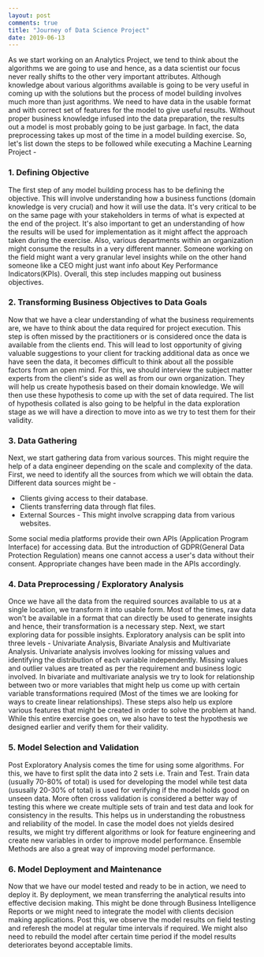 ```yaml
---
layout: post
comments: true
title: "Journey of Data Science Project"
date: 2019-06-13
---
```


As we start working on an Analytics Project, we tend to think about the algorithms we are going to use and hence, as a data scientist our focus never really shifts to the other very important attributes. Although knowledge about various algorithms available is going to be very useful in coming up with the solutions but the process of model building involves much more than just agorithms. We need to have data in the usable format and with correct set of features for the model to give useful results. Without proper business knowledge infused into the data preparation, the results out a model is most probably going to be just garbage. In fact, the data preprocessing takes up most of the time in a model building exercise. So, let's list down the steps to be followed while executing a Machine Learning Project -

### 1. Defining Objective

The first step of any model building process has to be defining the objective. This will involve understanding how a business functions (domain knowledge is very crucial) and how it will use the data. It's very critical to be on the same page with your stakeholders in terms of what is expected at the end of the project. It's also important to get an understanding of how the results will be used for implementation as it might affect the approach taken during the exercise. Also, various departments within an organization might consume the results in a very different manner. Someone working on the field might want a very granular level insights while on the other hand someone like a CEO might just want info about Key Performance Indicators(KPIs). Overall, this step includes mapping out business objectives.

### 2. Transforming Business Objectives to Data Goals

Now that we have a clear understanding of what the business requirements are, we have to think about the data required for project execution. This step is often missed by the practitioners or is considered once the data is available from the clients end. This will lead to lost opportunity of giving valuable suggestions to your client for tracking additional data as once we have seen the data, it becomes difficult to think about all the possible factors from an open mind. For this, we should interview the subject matter experts from the client's side as well as from our own organization. They will help us create hypothesis based on their domain knowledge. We will then use these hypothesis to come up with the set of data required. The list of hypothesis collated is also going to be helpful in the data exploration stage as we will have a direction to move into as we try to test them for their validity.

### 3. Data Gathering

Next, we start gathering data from various sources. This might require the help of a data engineer depending on the scale and complexity of the data. First, we need to identify all the sources from which we will obtain the data. Different data sources might be -
- Clients giving access to their database.
- Clients transferring data through flat files.
- External Sources - This might involve scrapping data from various websites.

Some social media platforms provide their own APIs (Application Program Interface) for accessing data. But the introduction of GDPR(General Data Protection Regulation) means one cannot access a user's data without their consent. Appropriate changes have been made in the APIs accordingly.

### 4. Data Preprocessing / Exploratory Analysis

Once we have all the data from the required sources available to us at a single location, we transform it into usable form. Most of the times, raw data won't be available in a format that can directly be used to generate insights and hence, their transformation is a necessary step. Next, we start exploring data for possible insights. Exploratory analysis can be split into three levels - Univariate Analysis, Bivariate Analysis and Multivariate Analysis. Univariate analysis involves looking for missing values and identifying the distribution of each variable independently. Missing values and outlier values are treated as per the requirement and business logic involved. In bivariate and multivariate analysis we try to look for relationship between two or more variables that might help us come up with certain variable transformations required (Most of the times we are looking for ways to create linear relationships). These steps also help us explore various features that might be created in order to solve the problem at hand. While this entire exercise goes on, we also have to test the hypothesis we designed earlier and verify them for their validity.

### 5. Model Selection and Validation

Post Exploratory Analysis comes the time for using some algorithms. For this, we have to first split the data into 2 sets i.e. Train and Test. Train data (usually 70-80% of total) is used for developing the model while test data (ususally 20-30% of total) is used for verifying if the model holds good on unseen data. More often cross validation is considered a better way of testing this where we create multiple sets of train and test data and look for consistency in the results. This helps us in understanding the robustness and reliability of the model. In case the model does not yields desired results, we might try different algorithms or look for feature engineering and create new variables in order to improve model performance. Ensemble Methods are also a great way of improving model performance.

### 6. Model Deployment and Maintenance

Now that we have our model tested and ready to be in action, we need to deploy it. By deployment, we mean transferring the analytical results into effective decision making. This might be done through Business Intelligence Reports or we might need to integrate the model with clients decision making applications. Post this, we observe the model results on field testing and referesh the model at regular time intervals if required. We might also need to rebuild the model after certain time period if the model results deteriorates beyond acceptable limits.
